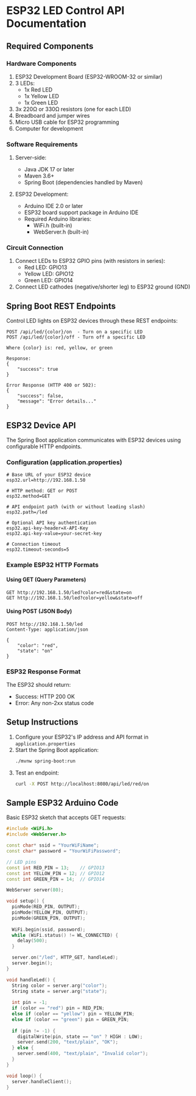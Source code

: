 # ESP32 LED Control API Documentation

## Required Components

### Hardware Components
1. ESP32 Development Board (ESP32-WROOM-32 or similar)
2. 3 LEDs:
   - 1x Red LED
   - 1x Yellow LED
   - 1x Green LED
3. 3x 220Ω or 330Ω resistors (one for each LED)
4. Breadboard and jumper wires
5. Micro USB cable for ESP32 programming
6. Computer for development

### Software Requirements
1. Server-side:
   - Java JDK 17 or later
   - Maven 3.6+
   - Spring Boot (dependencies handled by Maven)

2. ESP32 Development:
   - Arduino IDE 2.0 or later
   - ESP32 board support package in Arduino IDE
   - Required Arduino libraries:
     - WiFi.h (built-in)
     - WebServer.h (built-in)

### Circuit Connection
1. Connect LEDs to ESP32 GPIO pins (with resistors in series):
   - Red LED: GPIO13
   - Yellow LED: GPIO12
   - Green LED: GPIO14
2. Connect LED cathodes (negative/shorter leg) to ESP32 ground (GND)

## Spring Boot REST Endpoints
Control LED lights on ESP32 devices through these REST endpoints:

```
POST /api/led/{color}/on  - Turn on a specific LED
POST /api/led/{color}/off - Turn off a specific LED

Where {color} is: red, yellow, or green

Response:
{
    "success": true
}

Error Response (HTTP 400 or 502):
{
    "success": false,
    "message": "Error details..."
}
```

## ESP32 Device API
The Spring Boot application communicates with ESP32 devices using configurable HTTP endpoints.

### Configuration (application.properties)
```properties
# Base URL of your ESP32 device
esp32.url=http://192.168.1.50

# HTTP method: GET or POST
esp32.method=GET

# API endpoint path (with or without leading slash)
esp32.path=/led

# Optional API key authentication
esp32.api-key-header=X-API-Key
esp32.api-key-value=your-secret-key

# Connection timeout
esp32.timeout-seconds=5
```

### Example ESP32 HTTP Formats

#### Using GET (Query Parameters)
```
GET http://192.168.1.50/led?color=red&state=on
GET http://192.168.1.50/led?color=yellow&state=off
```

#### Using POST (JSON Body)
```
POST http://192.168.1.50/led
Content-Type: application/json

{
    "color": "red",
    "state": "on"
}
```

### ESP32 Response Format
The ESP32 should return:
- Success: HTTP 200 OK
- Error: Any non-2xx status code

## Setup Instructions

1. Configure your ESP32's IP address and API format in `application.properties`
2. Start the Spring Boot application:
   ```bash
   ./mvnw spring-boot:run
   ```
3. Test an endpoint:
   ```bash
   curl -X POST http://localhost:8080/api/led/red/on
   ```

## Sample ESP32 Arduino Code

Basic ESP32 sketch that accepts GET requests:
```cpp
#include <WiFi.h>
#include <WebServer.h>

const char* ssid = "YourWiFiName";
const char* password = "YourWiFiPassword";

// LED pins
const int RED_PIN = 13;    // GPIO13
const int YELLOW_PIN = 12; // GPIO12
const int GREEN_PIN = 14;  // GPIO14

WebServer server(80);

void setup() {
  pinMode(RED_PIN, OUTPUT);
  pinMode(YELLOW_PIN, OUTPUT);
  pinMode(GREEN_PIN, OUTPUT);
  
  WiFi.begin(ssid, password);
  while (WiFi.status() != WL_CONNECTED) {
    delay(500);
  }

  server.on("/led", HTTP_GET, handleLed);
  server.begin();
}

void handleLed() {
  String color = server.arg("color");
  String state = server.arg("state");
  
  int pin = -1;
  if (color == "red") pin = RED_PIN;
  else if (color == "yellow") pin = YELLOW_PIN;
  else if (color == "green") pin = GREEN_PIN;
  
  if (pin != -1) {
    digitalWrite(pin, state == "on" ? HIGH : LOW);
    server.send(200, "text/plain", "OK");
  } else {
    server.send(400, "text/plain", "Invalid color");
  }
}

void loop() {
  server.handleClient();
}
